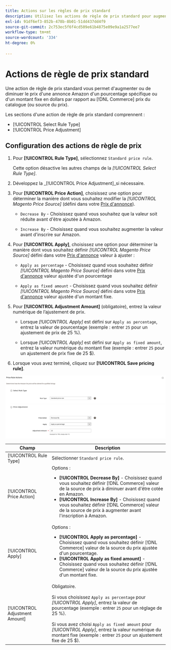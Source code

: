 ```yaml
---
title: Actions sur les règles de prix standard
description: Utilisez les actions de règle de prix standard pour augmenter ou diminuer le prix d'une annonce Amazon par rapport au prix du catalogue Commerce (ou à la source de prix).
exl-id: 91df6ef3-852b-478b-8b01-51dd437dd4f9
source-git-commit: 2c753ec5f6f4cd509e61b4875e09e9a1a2577ee7
workflow-type: tm+mt
source-wordcount: '334'
ht-degree: 0%

---
```


# Actions de règle de prix standard

Une action de règle de prix standard vous permet d&#39;augmenter ou de diminuer le prix d&#39;une annonce Amazon d&#39;un pourcentage spécifique ou d&#39;un montant fixe en dollars par rapport au [!DNL Commerce] prix du catalogue (ou source du prix).

Les sections d&#39;une action de règle de prix standard comprennent :

- [!UICONTROL Select Rule Type]
- [!UICONTROL Price Adjustment]

## Configuration des actions de règle de prix

1. Pour **[!UICONTROL Rule Type]**, sélectionnez `Standard price rule`.

   Cette option désactive les autres champs de la _[!UICONTROL Select Rule Type]_.

1. Développez la _[!UICONTROL Price Adjustment]_si nécessaire.

1. Pour **[!UICONTROL Price Action]**, choisissez une option pour déterminer la manière dont vous souhaitez modifier la *[!UICONTROL Magento Price Source]* (défini dans votre [Prix d&#39;annonce](./listing-price.md)).

   - `Decrease By` - Choisissez quand vous souhaitez que la valeur soit réduite avant d&#39;être ajoutée à Amazon.

   - `Increase By` - Choisissez quand vous souhaitez augmenter la valeur avant d&#39;inscrire sur Amazon.

1. Pour **[!UICONTROL Apply]**, choisissez une option pour déterminer la manière dont vous souhaitez définir *[!UICONTROL Magento Price Source]* défini dans votre [Prix d&#39;annonce](./listing-price.md) valeur à ajuster :

   - `Apply as percentage` - Choisissez quand vous souhaitez définir *[!UICONTROL Magento Price Source]* défini dans votre [Prix d&#39;annonce](./listing-price.md) valeur ajustée d&#39;un pourcentage

   - `Apply as fixed amount` - Choisissez quand vous souhaitez définir *[!UICONTROL Magento Price Source]* défini dans votre [Prix d&#39;annonce](./listing-price.md) valeur ajustée d&#39;un montant fixe.

1. Pour **[!UICONTROL Adjustment Amount]** (obligatoire), entrez la valeur numérique de l’ajustement de prix.

   - Lorsque *[!UICONTROL Apply]* est défini sur `Apply as percentage`, entrez la valeur de pourcentage (exemple : entrer `25` pour un ajustement de prix de 25 %).

   - Lorsque *[!UICONTROL Apply]* est défini sur `Apply as fixed amount`, entrez la valeur numérique du montant fixe (exemple : entrer `25` pour un ajustement de prix fixe de 25 $).

1. Lorsque vous avez terminé, cliquez sur **[!UICONTROL Save pricing rule]**.

![Règle de prix standard](assets/ob-price-rule-action-standard-example.png)

| Champ | Description |
|---|---|
| [!UICONTROL Rule Type] | Sélectionner `Standard price rule`. |
| [!UICONTROL Price Action] | Options :<ul><li>**[!UICONTROL Decrease By]** - Choisissez quand vous souhaitez définir [!DNL Commerce] valeur de la source de prix à diminuer avant d&#39;être cotée en Amazon.</li><li>**[!UICONTROL Increase By]** - Choisissez quand vous souhaitez définir [!DNL Commerce] valeur de la source de prix à augmenter avant l&#39;inscription à Amazon.</li></ul> |
| [!UICONTROL Apply] | Options :<ul><li>**[!UICONTROL Apply as percentage]** - Choisissez quand vous souhaitez définir [!DNL Commerce] valeur de la source du prix ajustée d&#39;un pourcentage.</li><li>**[!UICONTROL Apply as fixed amount]** - Choisissez quand vous souhaitez définir [!DNL Commerce] valeur de la source du prix ajustée d&#39;un montant fixe.</li></ul> |
| [!UICONTROL Adjustment Amount] | Obligatoire.<br><br>Si vous choisissez `Apply as percentage` pour *[!UICONTROL Apply]*, entrez la valeur de pourcentage (exemple : entrer `25` pour un réglage de 25 %).<br><br>Si vous avez choisi `Apply as fixed amount` pour *[!UICONTROL Apply]*, entrez la valeur numérique du montant fixe (exemple : entrer `25` pour un ajustement fixe de 25 $). |
